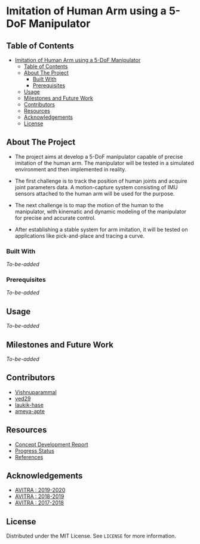 # Imitation of Human Arm using a 5-DoF Manipulator

<!-- TABLE OF CONTENTS -->

## Table of Contents

- [Imitation of Human Arm using a 5-DoF Manipulator](#imitation-of-human-arm-using-a-5-dof-manipulator)
  - [Table of Contents](#table-of-contents)
  - [About The Project](#about-the-project)
    - [Built With](#built-with)
    - [Prerequisites](#prerequisites)
  - [Usage](#usage)
  - [Milestones and Future Work](#milestones-and-future-work)
  - [Contributors](#contributors)
  - [Resources](#resources)
  - [Acknowledgements](#acknowledgements)
  - [License](#license)

<!-- ABOUT THE PROJECT -->

## About The Project

- The project aims at develop a 5-DoF manipulator capable of precise imitation of the human arm. The manipulator will be tested in a simulated environment and then implemented in reality.

- The first challenge is to track the position of human joints and acquire joint parameters data.
A motion-capture system consisting of IMU sensors attached to the human arm will be used for the purpose.

- The next challenge is to map the motion of the human to the manipulator, with kinematic and dynamic
modeling of the manipulator for precise and accurate control.

- After establishing a stable system for arm imitation, it will be tested on applications like pick-and-place and tracing a curve.

### Built With

_To-be-added_

### Prerequisites

_To-be-added_

<!-- USAGE EXAMPLES -->

## Usage

_To-be-added_

## Milestones and Future Work

_To-be-added_

<!-- CONTACT -->

## Contributors

* [Vishnuparammal](https://github.com/Vishnuparammal)
* [ved29](https://github.com/ved29)
* [laukik-hase](https://github.com/laukik-hase)
* [ameya-apte](https://github.com/ameya-apte)

<!-- Acknowledgements and Resources-->

## Resources
- [Concept Development Report](https://drive.google.com/drive/folders/1PC-iJiLeUT0hi6oHv0CTknUYlQUyzkWc?usp=sharing)
- [Progress Status](https://drive.google.com/drive/folders/1OLMFB2oo_8WZqaWDnTHkVBi_Prd8paOJ?usp=sharing)
- [References](https://drive.google.com/drive/folders/1Bxyq7_aq28y-IdtfYdROcifC5CevMQnE?usp=sharing)

## Acknowledgements

- [AVITRA : 2019-2020](https://github.com/SRA-AVITRA)
- [AVITRA : 2018-2019](https://github.com/atharvkhadtare/fyp_ws)
- [AVITRA : 2017-2018](https://github.com/sachin0x18/Imitation)

<!-- LICENSE -->

## License

Distributed under the MIT License. See `LICENSE` for more information.
